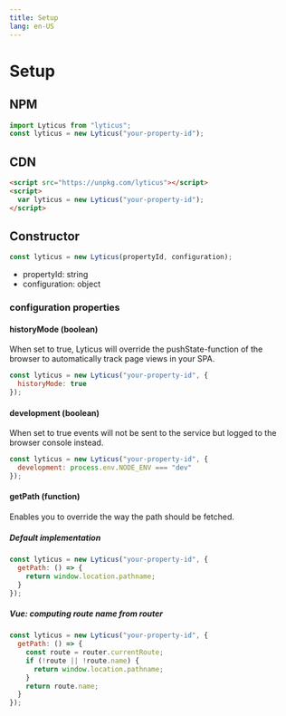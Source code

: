 ```yaml
---
title: Setup
lang: en-US
---
```


# Setup

## NPM

```javascript
import Lyticus from "lyticus";
const lyticus = new Lyticus("your-property-id");
```

## CDN

```html
<script src="https://unpkg.com/lyticus"></script>
<script>
  var lyticus = new Lyticus("your-property-id");
</script>
```

## Constructor

```javascript
const lyticus = new Lyticus(propertyId, configuration);
```

- propertyId: string
- configuration: object

### configuration properties

#### historyMode (boolean)

When set to true, Lyticus will override the pushState-function of the browser to automatically track page views in your SPA.

```javascript
const lyticus = new Lyticus("your-property-id", {
  historyMode: true
});
```

#### development (boolean)

When set to true events will not be sent to the service but logged to the browser console instead.

```javascript
const lyticus = new Lyticus("your-property-id", {
  development: process.env.NODE_ENV === "dev"
});
```

#### getPath (function)

Enables you to override the way the path should be fetched.

##### Default implementation

```javascript
const lyticus = new Lyticus("your-property-id", {
  getPath: () => {
    return window.location.pathname;
  }
});
```

##### Vue: computing route name from router

```javascript
const lyticus = new Lyticus("your-property-id", {
  getPath: () => {
    const route = router.currentRoute;
    if (!route || !route.name) {
      return window.location.pathname;
    }
    return route.name;
  }
});
```
